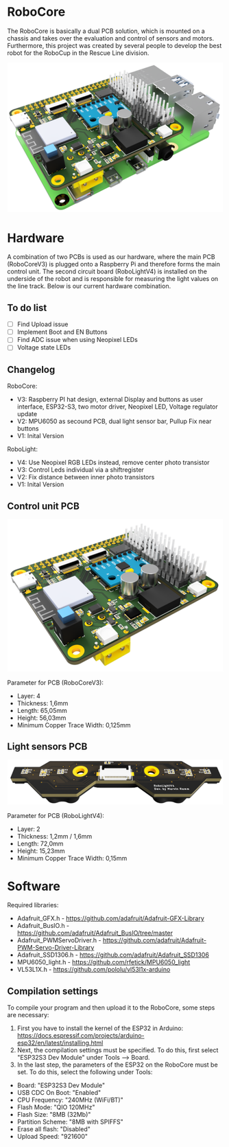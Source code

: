 # RoboCore

The RoboCore is basically a dual PCB solution, which is mounted on a chassis and takes over the evaluation and control of sensors and motors. Furthermore, this project was created by several people to develop the best robot for the RoboCup in the Rescue Line division. 

![RoboCore V1](https://github.com/codemarv42/RoboCore/blob/main/Hardware/RoboCoreV3/Raspberry_Pi4_Card_2024-Aug-26_06-24-03PM-000_CustomizedView7502878050.png?raw=true)

# Hardware

A combination of two PCBs is used as our hardware, where the main PCB (RoboCoreV3) is plugged onto a Raspberry Pi and therefore forms the main control unit. The second circuit board (RoboLightV4) is installed on the underside of the robot and is responsible for measuring the light values on the line track. Below is our current hardware combination.

## To do list

- [ ] Find Upload issue
- [ ] Implement Boot and EN Buttons
- [ ] Find ADC issue when using Neopixel LEDs
- [ ] Voltage state LEDs

## Changelog

RoboCore:

- V3: Raspberry PI hat design, external Display and buttons as user interface, ESP32-S3, two motor driver, Neopixel LED, Voltage regulator update
- V2: MPU6050 as secound PCB, dual light sensor bar, Pullup Fix near buttons
- V1: Inital Version

RoboLight:

- V4: Use Neopixel RGB LEDs instead, remove center photo transistor
- V3: Control Leds individual via a shiftregister
- V2: Fix distance between inner photo transistors
- V1: Inital Version

## Control unit PCB

![RoboCoreV3](https://github.com/codemarv42/RoboCore/blob/main/Hardware/RoboCoreV3/Raspberry_Pi4_Card_2024-Aug-26_06-26-57PM-000_CustomizedView41285548237.png?raw=true)

Parameter for PCB (RoboCoreV3):

- Layer: 4
- Thickness: 1,6mm
- Length: 65,05mm
- Height: 56,03mm
- Minimum Copper Trace Width: 0,125mm

## Light sensors PCB

![RoboLightV4](https://github.com/codemarv42/RoboCore/blob/main/Hardware/RoboCoreV3/RoboLightV4_2024-Aug-26_07-30-13PM-000_CustomizedView8316888771.png?raw=true)

Parameter for PCB (RoboLightV4):

- Layer: 2
- Thickness: 1,2mm / 1,6mm
- Length: 72,0mm
- Height: 15,23mm
- Minimum Copper Trace Width: 0,15mm

# Software

Required libraries:

- Adafruit_GFX.h - https://github.com/adafruit/Adafruit-GFX-Library
- Adafruit_BusIO.h - https://github.com/adafruit/Adafruit_BusIO/tree/master
- Adafruit_PWMServoDriver.h - https://github.com/adafruit/Adafruit-PWM-Servo-Driver-Library
- Adafruit_SSD1306.h - https://github.com/adafruit/Adafruit_SSD1306
- MPU6050_light.h - https://github.com/rfetick/MPU6050_light
- VL53L1X.h - https://github.com/pololu/vl53l1x-arduino

## Compilation settings

To compile your program and then upload it to the RoboCore, some steps are necessary:

1. First you have to install the kernel of the ESP32 in Arduino: https://docs.espressif.com/projects/arduino-esp32/en/latest/installing.html
2. Next, the compilation settings must be specified. To do this, first select "ESP32S3 Dev Module" under Tools --> Board.
3. In the last step, the parameters of the ESP32 on the RoboCore must be set. To do this, select the following under Tools: 
- Board: "ESP32S3 Dev Module"
- USB CDC On Boot: "Enabled"
- CPU Frequency: "240MHz (WiFi/BT)"
- Flash Mode: "QIO 120MHz"
- Flash Size: "8MB (32Mb)"
- Partition Scheme: "8MB with SPIFFS"
- Erase all flash: "Disabled"
- Upload Speed: "921600"

